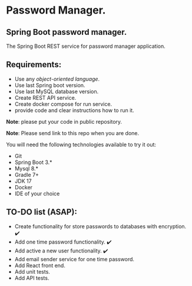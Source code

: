 # Password Manager.

## Spring Boot password manager.

The Spring Boot REST service for password manager application.

## Requirements:

- Use any *object-oriented language*.
- Use last Spring boot version.
- Use last MySQL database version.
- Create REST API service.
- Create docker compose for run service.
- provide code and clear instructions how to run it.

**Note**: please put your code in public repository.

**Note**: Please send link to this repo when you are done.

You will need the following technologies available to try it out:

* Git
* Spring Boot 3.*
* Mysql 8.*
* Gradle 7+
* JDK 17
* Docker
* IDE of your choice

## TO-DO list (ASAP):

- Create functionality for store passwords to databases with encryption. ✔️
- Add one time password functionality. ✔️
- Add active a new user functionality. ✔️
- Add email sender service for one time password. 
- Add React front end.
- Add unit tests. 
- Add API tests. 
